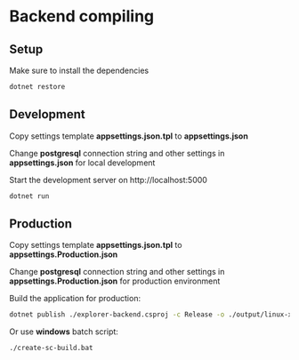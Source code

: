 # Backend compiling

## Setup

Make sure to install the dependencies

```bash
dotnet restore
```

## Development
Copy settings template **appsettings.json.tpl** to **appsettings.json**

Change **postgresql** connection string and other settings in **appsettings.json** for local development

Start the development server on http://localhost:5000

```bash
dotnet run
```

## Production
Copy settings template **appsettings.json.tpl** to **appsettings.Production.json**

Change **postgresql** connection string and other settings in **appsettings.Production.json** for production environment

Build the application for production:

```bash
dotnet publish ./explorer-backend.csproj -c Release -o ./output/linux-x64 --self-contained -r linux-x64
```
Or use **windows** batch script:
```bash
./create-sc-build.bat
```